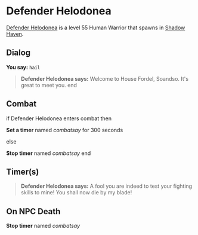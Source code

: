# Defender Helodonea



[Defender Helodonea](/npc/150300) is a level 55 Human Warrior that spawns in [Shadow Haven](/zone/150).



## Dialog

**You say:** `hail`



>**Defender Helodonea says:** Welcome to House Fordel, Soandso.  It's great to meet you.
end



## Combat

if Defender Helodonea enters combat  then


**Set a timer** named *combatsay* for 300 seconds

else


**Stop timer** named *combatsay*
end



## Timer(s)

>**Defender Helodonea says:** A fool you are indeed to test your fighting skills to mine!  You shall now die by my blade!


## On NPC Death

**Stop timer** named *combatsay*